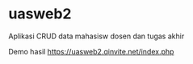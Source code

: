 # uasweb2
Aplikasi CRUD data mahasisw dosen dan tugas akhir

Demo hasil
https://uasweb2.qinvite.net/index.php
